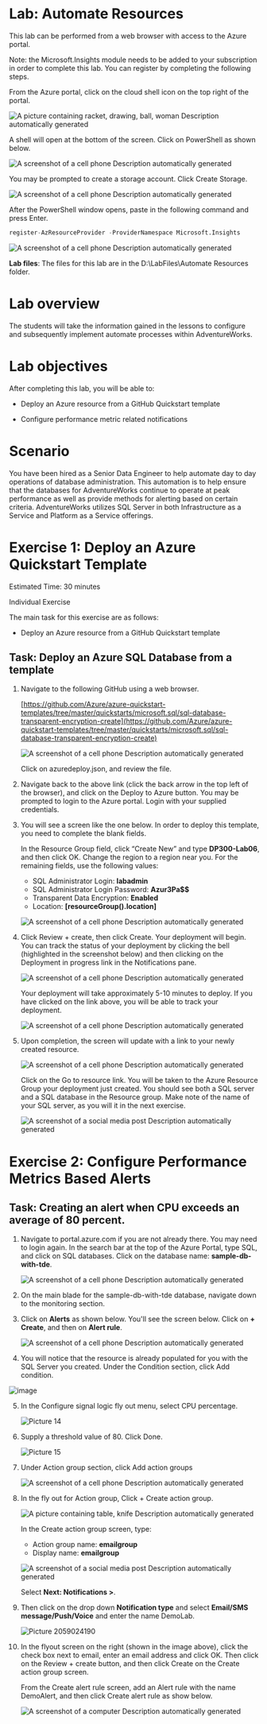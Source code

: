 # Lab: Automate Resources

This lab can be performed from a web browser with access to the Azure portal.

Note: the Microsoft.Insights module needs to be added to your subscription in order to complete this lab. You can register by completing the following steps.

From the Azure portal, click on the cloud shell icon on the top right of the portal.

![A picture containing racket, drawing, ball, woman Description automatically generated](../images/dp-3300-module-66-lab-01.png)

A shell will open at the bottom of the screen. Click on PowerShell as shown below.

![A screenshot of a cell phone Description automatically generated](../images/dp-3300-module-66-lab-02.png)

You may be prompted to create a storage account. Click Create Storage.

![A screenshot of a cell phone Description automatically generated](../images/dp-3300-module-66-lab-03.png)

After the PowerShell window opens, paste in the following command and press Enter.

```sql
register-AzResourceProvider -ProviderNamespace Microsoft.Insights
```

![A screenshot of a cell phone Description automatically generated](../images/dp-3300-module-66-lab-04.png)

**Lab files**: The files for this lab are in the D:\LabFiles\Automate Resources folder.

# Lab overview

The students will take the information gained in the lessons to configure and subsequently implement automate processes within AdventureWorks.

# Lab objectives

After completing this lab, you will be able to:

- Deploy an Azure resource from a GitHub Quickstart template

- Configure performance metric related notifications


# Scenario

You have been hired as a Senior Data Engineer to help automate day to day operations of database administration. This automation is to help ensure that the databases for AdventureWorks continue to operate at peak performance as well as provide methods for alerting based on certain criteria. AdventureWorks utilizes SQL Server in both Infrastructure as a Service and Platform as a Service offerings.

# Exercise 1: Deploy an Azure Quickstart Template 

Estimated Time: 30 minutes

Individual Exercise

The main task for this exercise are as follows:

- Deploy an Azure resource from a GitHub Quickstart template

## Task: Deploy an Azure SQL Database from a template

1. Navigate to the following GitHub using a web browser.

    [https://github.com/Azure/azure-quickstart-templates/tree/master/quickstarts/microsoft.sql/sql-database-transparent-encryption-create](https://github.com/Azure/azure-quickstart-templates/tree/master/quickstarts/microsoft.sql/sql-database-transparent-encryption-create)

    ![A screenshot of a cell phone Description automatically generated](../images/dp-3300-module-66-lab-05.png)

    Click on azuredeploy.json, and review the file.

2. Navigate back to the above link (click the back arrow in the top left of the browser), and click on the Deploy to Azure button. You may be prompted to login to the Azure portal. Login with your supplied credentials.

3. You will see a screen like the one below. In order to deploy this template, you need to complete the blank fields.

    In the Resource Group field, click “Create New” and type **DP300-Lab06**, and then click OK. Change the region to a region near you. For the remaining fields, use the following values:

	- SQL Administrator Login: **labadmin**
	- SQL Administrator Login Password: **Azur3Pa$$**
	- Transparent Data Encryption: **Enabled**
	- Location: **[resourceGroup().location]**

    ![A screenshot of a cell phone Description automatically generated](../images/dp-3300-module-66-lab-06.png)

4. Click Review + create, then click Create. Your deployment will begin. You can track the status of your deployment by clicking the bell (highlighted in the screenshot below) and then clicking on the Deployment in progress link in the Notifications pane.

    ![A screenshot of a cell phone Description automatically generated](../images/dp-3300-module-66-lab-07.png)

    Your deployment will take approximately 5-10 minutes to deploy. If you have clicked on the link above, you will be able to track your deployment.

    ![A screenshot of a cell phone Description automatically generated](../images/dp-3300-module-66-lab-08.png)

5. Upon completion, the screen will update with a link to your newly created resource.

    ![A screenshot of a cell phone Description automatically generated](../images/dp-3300-module-66-lab-09.png)

    Click on the Go to resource link. You will be taken to the Azure Resource Group your deployment just created. You should see both a SQL server and a SQL database in the Resource group.  Make note of the name of your SQL server, as you will it in the next exercise.

    ![A screenshot of a social media post Description automatically generated](../images/dp-3300-module-66-lab-10.png)

# Exercise 2: Configure Performance Metrics Based Alerts

## Task: Creating an alert when CPU exceeds an average of 80 percent.

1. Navigate to portal.azure.com if you are not already there. You may need to login again. In the search bar at the top of the Azure Portal, type SQL, and click on SQL databases. Click on the database name: **sample-db-with-tde**.

    ![A screenshot of a cell phone Description automatically generated](../images/dp-3300-module-66-lab-11.png)

2. On the main blade for the sample-db-with-tde database, navigate down to the monitoring section.

3. Click on **Alerts** as shown below. You'll see the screen below. Click on **+ Create**, and then on **Alert rule**.

    ![A screenshot of a cell phone Description automatically generated](../images/dp-3300-module-66-lab-13.png)

4. You will notice that the resource is already populated for you with the SQL Server you created. Under the Condition section, click Add condition.

  ![image](../images/dp-3300-module-66-lab-14.png)

5. In the Configure signal logic fly out menu, select CPU percentage.

    ![Picture 14](../images/dp-3300-module-66-lab-15.png)

6. Supply a threshold value of 80. Click Done.

    ![Picture 15](../images/dp-3300-module-66-lab-16.png)

7. Under Action group section, click Add action groups

    ![A screenshot of a cell phone Description automatically generated](../images/dp-3300-module-66-lab-17.png)

8. In the fly out for Action group, Click + Create action group.

    ![A picture containing table, knife Description automatically generated](../images/dp-3300-module-66-lab-18.png)

    In the Create action group screen, type:
    - Action group name: **emailgroup**
    - Display name: **emailgroup**

    ![A screenshot of a social media post Description automatically generated](../images/dp-3300-module-66-lab-19.png)

    Select **Next: Notifications >**.

9. Then click on the drop down **Notification type** and select **Email/SMS message/Push/Voice** and enter the name DemoLab.

    ![Picture 2059024190](../images/dp-3300-module-66-lab-20.png)

10. In the flyout screen on the right (shown in the image above), click the check box next to email, enter an email address and click OK. Then click on the Review + create button, and then click Create on the Create action group screen.

    From the Create alert rule screen, add an Alert rule with the name DemoAlert, and then click Create alert rule as show below.

    ![A screenshot of a computer Description automatically generated](../images/dp-3300-module-66-lab-21.png)

